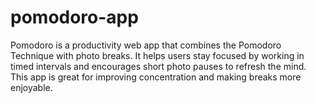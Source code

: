 # pomodoro-app
Pomodoro is a productivity web app that combines the Pomodoro Technique with photo breaks. It helps users stay focused by working in timed intervals and encourages short photo pauses to refresh the mind. This app is great for improving concentration and making breaks more enjoyable.

